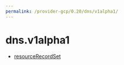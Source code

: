 ```yaml
---
permalink: /provider-gcp/0.20/dns/v1alpha1/
---
```


# dns.v1alpha1



* [resourceRecordSet](resourceRecordSet.md)